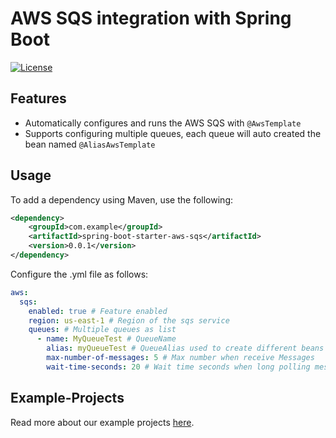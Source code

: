 # AWS SQS integration with Spring Boot

[![License](https://img.shields.io/:license-apache-brightgreen.svg)](https://www.apache.org/licenses/LICENSE-2.0.html)

## Features
* Automatically configures and runs the AWS SQS with `@AwsTemplate`
* Supports configuring multiple queues, each queue will auto created the bean named `@AliasAwsTemplate`

## Usage
To add a dependency using Maven, use the following:
````xml
<dependency>
    <groupId>com.example</groupId>
    <artifactId>spring-boot-starter-aws-sqs</artifactId>
    <version>0.0.1</version>
</dependency>
````
Configure the .yml file as follows:
````yaml
aws:
  sqs:
    enabled: true # Feature enabled
    region: us-east-1 # Region of the sqs service
    queues: # Multiple queues as list
      - name: MyQueueTest # QueueName
        alias: myQueueTest # QueueAlias used to create different beans
        max-number-of-messages: 5 # Max number when receive Messages
        wait-time-seconds: 20 # Wait time seconds when long polling messages
````


## Example-Projects

Read more about our example projects [here](https://github.com/zyunfeng/aws-sqs-starter-example).

